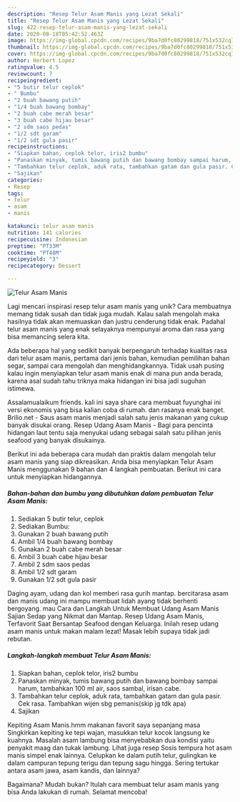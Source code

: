 ```yaml
---
description: "Resep Telur Asam Manis yang Lezat Sekali"
title: "Resep Telur Asam Manis yang Lezat Sekali"
slug: 422-resep-telur-asam-manis-yang-lezat-sekali
date: 2020-08-18T05:42:52.463Z
image: https://img-global.cpcdn.com/recipes/9ba7d0fc80299818/751x532cq70/telur-asam-manis-foto-resep-utama.jpg
thumbnail: https://img-global.cpcdn.com/recipes/9ba7d0fc80299818/751x532cq70/telur-asam-manis-foto-resep-utama.jpg
cover: https://img-global.cpcdn.com/recipes/9ba7d0fc80299818/751x532cq70/telur-asam-manis-foto-resep-utama.jpg
author: Herbert Lopez
ratingvalue: 4.5
reviewcount: 7
recipeingredient:
- "5 butir telur ceplok"
- " Bumbu"
- "2 buah bawang putih"
- "1/4 buah bawang bombay"
- "2 buah cabe merah besar"
- "3 buah cabe hijau besar"
- "2 sdm saos pedas"
- "1/2 sdt garam"
- "1/2 sdt gula pasir"
recipeinstructions:
- "Siapkan bahan, ceplok telor, iris2 bumbu"
- "Panaskan minyak, tumis bawang putih dan bawang bombay sampai harum, tambahkan 100 ml air, saos sambal, irisan cabe."
- "Tambahkan telur ceplok, aduk rata, tambahkan gatam dan gula pasir. Cek rasa. Tambahkan wijen sbg pemanis(skip jg tdk apa)"
- "Sajikan"
categories:
- Resep
tags:
- telur
- asam
- manis

katakunci: telur asam manis 
nutrition: 141 calories
recipecuisine: Indonesian
preptime: "PT33M"
cooktime: "PT48M"
recipeyield: "3"
recipecategory: Dessert

---
```



![Telur Asam Manis](https://img-global.cpcdn.com/recipes/9ba7d0fc80299818/751x532cq70/telur-asam-manis-foto-resep-utama.jpg)

Lagi mencari inspirasi resep telur asam manis yang unik? Cara membuatnya memang tidak susah dan tidak juga mudah. Kalau salah mengolah maka hasilnya tidak akan memuaskan dan justru cenderung tidak enak. Padahal telur asam manis yang enak selayaknya mempunyai aroma dan rasa yang bisa memancing selera kita.

Ada beberapa hal yang sedikit banyak berpengaruh terhadap kualitas rasa dari telur asam manis, pertama dari jenis bahan, kemudian pemilihan bahan segar, sampai cara mengolah dan menghidangkannya. Tidak usah pusing kalau ingin menyiapkan telur asam manis enak di mana pun anda berada, karena asal sudah tahu triknya maka hidangan ini bisa jadi suguhan istimewa.

Assalamualaikum friends. kali ini saya share cara membuat fuyunghai ini versi ekonomis yang bisa kalian coba di rumah. dan rasanya enak banget. Brilio.net - Saus asam manis menjadi salah satu jenis makanan yang cukup banyak disukai orang. Resep Udang Asam Manis - Bagi para pencinta hidangan laut tentu saja menyukai udang sebagai salah satu pilihan jenis seafood yang banyak disukainya.


Berikut ini ada beberapa cara mudah dan praktis dalam mengolah telur asam manis yang siap dikreasikan. Anda bisa menyiapkan Telur Asam Manis menggunakan 9 bahan dan 4 langkah pembuatan. Berikut ini cara untuk menyiapkan hidangannya.

<!--inarticleads1-->

##### Bahan-bahan dan bumbu yang dibutuhkan dalam pembuatan Telur Asam Manis:

1. Sediakan 5 butir telur, ceplok
1. Sediakan  Bumbu:
1. Gunakan 2 buah bawang putih
1. Ambil 1/4 buah bawang bombay
1. Gunakan 2 buah cabe merah besar
1. Ambil 3 buah cabe hijau besar
1. Ambil 2 sdm saos pedas
1. Ambil 1/2 sdt garam
1. Gunakan 1/2 sdt gula pasir


Daging ayam, udang dan kol memberi rasa gurih mantap. bercitarasa asam dan manis udang ini mampu membuat lidah ayang tidak berhenti bergoyang. mau Cara dan Langkah Untuk Membuat Udang Asam Manis Sajian Sedap yang Nikmat dan Mantap. Resep Udang Asam Manis, Terfavorit Saat Bersantap Seafood dengan Keluarga. Inilah resep udang asam manis untuk makan malam lezat! Masak lebih supaya tidak jadi rebutan. 

<!--inarticleads2-->

##### Langkah-langkah membuat Telur Asam Manis:

1. Siapkan bahan, ceplok telor, iris2 bumbu
1. Panaskan minyak, tumis bawang putih dan bawang bombay sampai harum, tambahkan 100 ml air, saos sambal, irisan cabe.
1. Tambahkan telur ceplok, aduk rata, tambahkan gatam dan gula pasir. Cek rasa. Tambahkan wijen sbg pemanis(skip jg tdk apa)
1. Sajikan


Kepiting Asam Manis.hmm makanan favorit saya sepanjang masa Singkirkan kepiting ke tepi wajan, masukkan telur kocok langsung ke kuahnya. Masalah asam lambung bisa menyebabkan dua kondisi yaitu penyakit maag dan tukak lambung. Lihat juga resep Sosis tempura hot asam manis simpel enak lainnya. Celupkan ke dalam putih telur, gulingkan ke dalam campuran tepung terigu dan tepung sagu hingga. Sering tertukar antara asam jawa, asam kandis, dan lainnya? 

Bagaimana? Mudah bukan? Itulah cara membuat telur asam manis yang bisa Anda lakukan di rumah. Selamat mencoba!
